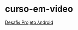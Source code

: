 # curso-em-video
 
<a href="https://kevenshtk.github.io/curso-em-video/html-css/Modulo 2/Desafios/1/index.html">Desafio Projeto Android</a>